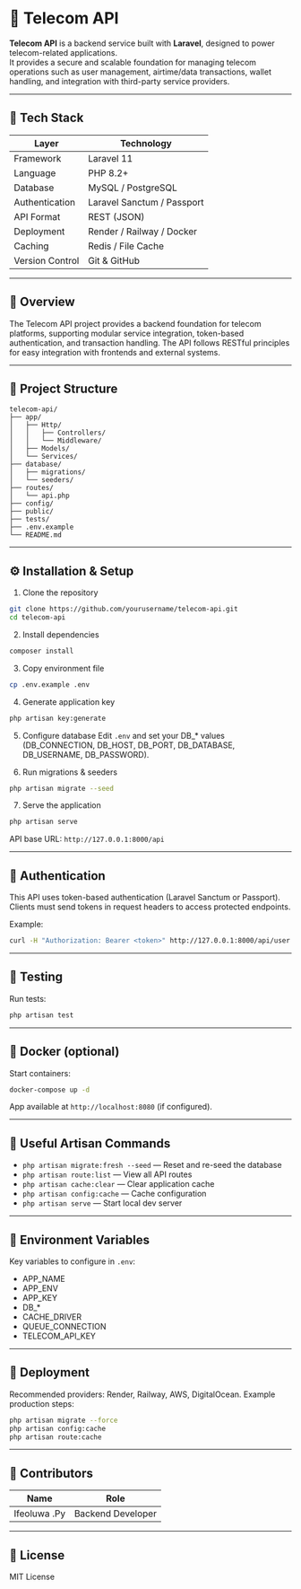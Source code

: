 # 📡 Telecom API

**Telecom API** is a backend service built with **Laravel**, designed to power telecom-related applications.  
It provides a secure and scalable foundation for managing telecom operations such as user management, airtime/data transactions, wallet handling, and integration with third-party service providers.

---

## 🧱 Tech Stack

| Layer        | Technology                          |
|--------------|-------------------------------------|
| Framework    | Laravel 11                          |
| Language     | PHP 8.2+                            |
| Database     | MySQL / PostgreSQL                  |
| Authentication | Laravel Sanctum / Passport        |
| API Format   | REST (JSON)                         |
| Deployment   | Render / Railway / Docker           |
| Caching      | Redis / File Cache                  |
| Version Control | Git & GitHub                    |

---

## 🚀 Overview

The Telecom API project provides a backend foundation for telecom platforms, supporting modular service integration, token-based authentication, and transaction handling. The API follows RESTful principles for easy integration with frontends and external systems.

---

## 📁 Project Structure

```
telecom-api/
├── app/
│   ├── Http/
│   │   ├── Controllers/
│   │   └── Middleware/
│   ├── Models/
│   └── Services/
├── database/
│   ├── migrations/
│   └── seeders/
├── routes/
│   └── api.php
├── config/
├── public/
├── tests/
├── .env.example
└── README.md
```

---

## ⚙️ Installation & Setup

1. Clone the repository
```bash
git clone https://github.com/yourusername/telecom-api.git
cd telecom-api
```

2. Install dependencies
```bash
composer install
```

3. Copy environment file
```bash
cp .env.example .env
```

4. Generate application key
```bash
php artisan key:generate
```

5. Configure database
Edit `.env` and set your DB_* values (DB_CONNECTION, DB_HOST, DB_PORT, DB_DATABASE, DB_USERNAME, DB_PASSWORD).

6. Run migrations & seeders
```bash
php artisan migrate --seed
```

7. Serve the application
```bash
php artisan serve
```
API base URL: `http://127.0.0.1:8000/api`

---

## 🔐 Authentication

This API uses token-based authentication (Laravel Sanctum or Passport). Clients must send tokens in request headers to access protected endpoints.

Example:
```bash
curl -H "Authorization: Bearer <token>" http://127.0.0.1:8000/api/user
```

---

## 🧪 Testing

Run tests:
```bash
php artisan test
```

---

## 🐳 Docker (optional)

Start containers:
```bash
docker-compose up -d
```
App available at `http://localhost:8080` (if configured).

---

## 🧭 Useful Artisan Commands

- `php artisan migrate:fresh --seed` — Reset and re-seed the database  
- `php artisan route:list` — View all API routes  
- `php artisan cache:clear` — Clear application cache  
- `php artisan config:cache` — Cache configuration  
- `php artisan serve` — Start local dev server

---

## 🧩 Environment Variables

Key variables to configure in `.env`:

- APP_NAME
- APP_ENV
- APP_KEY
- DB_*
- CACHE_DRIVER
- QUEUE_CONNECTION
- TELECOM_API_KEY

---

## 🚢 Deployment

Recommended providers: Render, Railway, AWS, DigitalOcean. Example production steps:
```bash
php artisan migrate --force
php artisan config:cache
php artisan route:cache
```

---

## 👥 Contributors

| Name | Role |
|---|---|
| Ifeoluwa .Py | Backend Developer |

---

## 🪪 License

MIT License